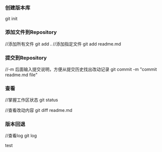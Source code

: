 <!--
 * @Description: 
 * @Version: 
 * @Author: Henry
 * @Date: 2020-02-24 12:02:28
 * @LastEditors: Henry
 * @LastEditTime: 2020-02-24 12:25:44
 -->
### 创建版本库
git init

### 添加文件到Repository
//添加所有文件
git add **.**
//添加指定文件
git add readme.md

### 提交到Repository
//-m 后面输入提交说明，方便从提交历史找出改动记录
git commit -m "commit readme.md file"

### 查看
//掌握工作区状态
git status

//查看改动内容
git diff readme.md

### 版本回退
//查看log
git log

test